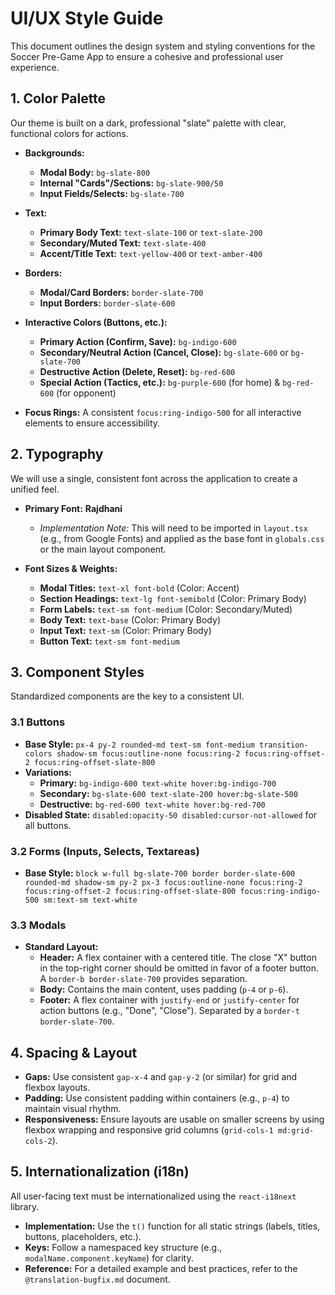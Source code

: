 # UI/UX Style Guide

This document outlines the design system and styling conventions for the Soccer Pre-Game App to ensure a cohesive and professional user experience.

## 1. Color Palette

Our theme is built on a dark, professional "slate" palette with clear, functional colors for actions.

- **Backgrounds:**
  - **Modal Body:** `bg-slate-800`
  - **Internal "Cards"/Sections:** `bg-slate-900/50`
  - **Input Fields/Selects:** `bg-slate-700`

- **Text:**
  - **Primary Body Text:** `text-slate-100` or `text-slate-200`
  - **Secondary/Muted Text:** `text-slate-400`
  - **Accent/Title Text:** `text-yellow-400` or `text-amber-400`

- **Borders:**
  - **Modal/Card Borders:** `border-slate-700`
  - **Input Borders:** `border-slate-600`

- **Interactive Colors (Buttons, etc.):**
  - **Primary Action (Confirm, Save):** `bg-indigo-600`
  - **Secondary/Neutral Action (Cancel, Close):** `bg-slate-600` or `bg-slate-700`
  - **Destructive Action (Delete, Reset):** `bg-red-600`
  - **Special Action (Tactics, etc.):** `bg-purple-600` (for home) & `bg-red-600` (for opponent)

- **Focus Rings:** A consistent `focus:ring-indigo-500` for all interactive elements to ensure accessibility.

## 2. Typography

We will use a single, consistent font across the application to create a unified feel.

- **Primary Font:** **Rajdhani**
  - *Implementation Note:* This will need to be imported in `layout.tsx` (e.g., from Google Fonts) and applied as the base font in `globals.css` or the main layout component.

- **Font Sizes & Weights:**
  - **Modal Titles:** `text-xl font-bold` (Color: Accent)
  - **Section Headings:** `text-lg font-semibold` (Color: Primary Body)
  - **Form Labels:** `text-sm font-medium` (Color: Secondary/Muted)
  - **Body Text:** `text-base` (Color: Primary Body)
  - **Input Text:** `text-sm` (Color: Primary Body)
  - **Button Text:** `text-sm font-medium`

## 3. Component Styles

Standardized components are the key to a consistent UI.

### 3.1 Buttons
- **Base Style:** `px-4 py-2 rounded-md text-sm font-medium transition-colors shadow-sm focus:outline-none focus:ring-2 focus:ring-offset-2 focus:ring-offset-slate-800`
- **Variations:**
  - **Primary:** `bg-indigo-600 text-white hover:bg-indigo-700`
  - **Secondary:** `bg-slate-600 text-slate-200 hover:bg-slate-500`
  - **Destructive:** `bg-red-600 text-white hover:bg-red-700`
- **Disabled State:** `disabled:opacity-50 disabled:cursor-not-allowed` for all buttons.

### 3.2 Forms (Inputs, Selects, Textareas)
- **Base Style:** `block w-full bg-slate-700 border border-slate-600 rounded-md shadow-sm py-2 px-3 focus:outline-none focus:ring-2 focus:ring-offset-2 focus:ring-offset-slate-800 focus:ring-indigo-500 sm:text-sm text-white`

### 3.3 Modals
- **Standard Layout:**
  - **Header:** A flex container with a centered title. The close "X" button in the top-right corner should be omitted in favor of a footer button. A `border-b border-slate-700` provides separation.
  - **Body:** Contains the main content, uses padding (`p-4` or `p-6`).
  - **Footer:** A flex container with `justify-end` or `justify-center` for action buttons (e.g., "Done", "Close"). Separated by a `border-t border-slate-700`.

## 4. Spacing & Layout
- **Gaps:** Use consistent `gap-x-4` and `gap-y-2` (or similar) for grid and flexbox layouts.
- **Padding:** Use consistent padding within containers (e.g., `p-4`) to maintain visual rhythm.
- **Responsiveness:** Ensure layouts are usable on smaller screens by using flexbox wrapping and responsive grid columns (`grid-cols-1 md:grid-cols-2`).

## 5. Internationalization (i18n)
All user-facing text must be internationalized using the `react-i18next` library.
- **Implementation:** Use the `t()` function for all static strings (labels, titles, buttons, placeholders, etc.).
- **Keys:** Follow a namespaced key structure (e.g., `modalName.component.keyName`) for clarity.
- **Reference:** For a detailed example and best practices, refer to the `@translation-bugfix.md` document. 